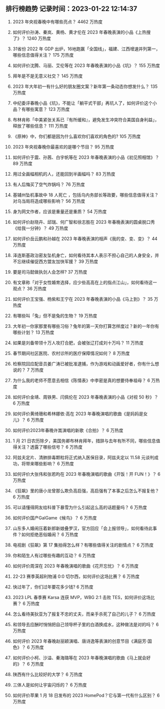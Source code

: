 
## 排行榜趋势 记录时间：2023-01-22 12:14:37
  
  1. 2023 年央视春晚中有哪些亮点？ 4462 万热度
    
  2. 如何评价孙涛、秦岚、黄杨、黄才伦在 2023 年春晚表演的小品《上热搜了》？ 1240 万热度
    
  3. 31省份 2022 年 GDP 出炉，16地跑赢「全国线」，福建、江西增速并列第一，哪些信息值得关注？ 175 万热度
    
  4. 如何评价沈腾、马丽、艾伦等在 2023 年春晚表演的小品《坑》？ 155 万热度
    
  5. 拜年是不是无意义社交？ 145 万热度
    
  6. 2023 年大年初一有什么好的朋友圈文案？新年第一条动态你想发什么？ 135 万热度
    
  7. 中纪委评春晚小品《坑》，不能让「躺平式干部」再坑人了，如何评价这个小品？有哪些寓意？ 123 万热度
    
  8. 布林肯称「中美紧张关系已『有所缓和』，避免发生冲突符合美国自身利益」，释放了哪些信息？ 111 万热度
    
  9. 《原神》中，你们都是因为什么喜欢你们喜欢的角色的? 105 万热度
    
  10. 2023 年央视春晚你最喜欢的是哪个节目？ 95 万热度
    
  11. 如何评价于震、孙茜、白宇帆等在 2023 年春晚表演的小品《初见照相馆》？ 89 万热度
    
  12. 用过全画幅相机的人，还能回到半画幅吗？ 83 万热度
    
  13. 有人后悔买了空气炸锅吗？ 76 万热度
    
  14. 基辅州坠机事故中 18 人死亡 ，包括乌内务部长等政要，哪些信息值得关注？对乌当局将造成哪些影响？ 56 万热度
    
  15. 身为网文作者，应该是重量还是重质？ 54 万热度
    
  16. 如何评价赵晓卉、邱瑞、何广智和徐志胜在 2023 年春晚表演的圆桌脱口秀《给我一分钟》？ 49 万热度
    
  17. 如何评价岳云鹏和孙越在 2023 年春晚表演的相声《我的变、变、变》？ 44 万热度
    
  18. 泽连斯基政治密友坠机身亡，如何看待其本人表示不担心自己的人身安全，并不忘继续催促西方盟友加快军援？ 39 万热度
    
  19. 要是司马懿做执剑人会怎样? 37 万热度
    
  20. 有文章称「对于女性婚育选择，应少些高高在上的指点江山」，如何看待这一观点？ 36 万热度
    
  21. 如何评价王宝强、杨紫和王宁在 2023 年春晚表演的小品《马上到》？ 35 万热度
    
  22. 有哪些叫「兔」但不是兔的生物？ 19 万热度
    
  23. 大年初一你家那里有哪些习俗？兔年的第一天你打算怎样度过？新的一年你有哪些计划？ 13 万热度
    
  24. 如果是刘备带领十万人攻打合肥，会被张辽打成刘十万吗？ 11 万热度
    
  25. 春节期间社区医院、农村诊所的医疗保障情况如何？ 8 万热度
    
  26. 检察院回应配音员姜广涛已被批准逮捕，作为游戏和动画爱好者，你有什么想说的？ 7 万热度
    
  27. 为什么我的老师不愿意去相信《陈情表》中李密是真的想要侍奉祖母？ 6 万热度
    
  28. 如何评价金靖、周铁男、闫佩伦在 2023 年春晚表演的小品《对视 50 秒》？ 6 万热度
    
  29. 如何评价黄绮珊和希林娜依·高在 2023 年春晚演唱的歌曲《是妈妈是女儿》？ 6 万热度
    
  30. 如何评价2023年春晚许嵩演唱的新歌《合拍》？ 6 万热度
    
  31. 1 月 21 日农历除夕，美国务卿布林肯拜年，措辞与去年有所不同，哪些信息值得关注？透露了哪些信号？ 6 万热度
    
  32. 阿兹夫定片、清肺排毒颗粒将正式纳入医保目录，阿兹夫定以 11.58 元谈判成功，将带来哪些影响？ 6 万热度
    
  33. 如何评价大张伟和张若昀在 2023 年春晚演唱的歌曲《开饭！开 FUN！》？ 6 万热度
    
  34. 《狂飙》里的唐小龙曾那么欺负高启强，高启强有了本事之后怎么不报复他？ 6 万热度
    
  35. 可以请懂得网友给科普下暴雪为什么引起这么高的话题量吗？ 6 万热度
    
  36. 如何评价国产GalGame《候鸟》？ 6 万热度
    
  37. 山东多人婚闹压着新郎新娘叠罗汉，官方回应「会上报领导」，如何看待此事件？如何拒绝恶俗婚闹？ 6 万热度
    
  38. 电视剧《狂飙》第 17  集拍得怎么样？有哪些值得关注的剧情点？ 6 万热度
    
  39. 你和陌生人有过哪些有趣的互动？ 6 万热度
    
  40. 如何评价周深在 2023 年春晚演唱的歌曲《花开忘忧》？ 6 万热度
    
  41. 22-23 赛季英超利物浦 0:0 切尔西，如何评价这场比赛？ 6 万热度
    
  42. 快过年了，你们过年要花多少钱? 6 万热度
    
  43. 2023 LPL 春季赛 Karsa 连获 MVP，WBG 2:1 击败 TES，如何评价这场比赛？ 6 万热度
    
  44. 怎么看待美狄亚为了报复不忠的丈夫，而亲手杀死了自己的儿子？ 6 万热度
    
  45. 和领导去应酬时悄悄把自己领导杯子里的白酒换成水，这种做法是对的吗？ 6 万热度
    
  46. 如何评价 2023 年春晚赵丽颖演唱、唐诗逸等表演的创意节目《满庭芳·国色》？ 6 万热度
    
  47. 如何评价小柯、沙溢、秦海璐等在 2023 年春晚演唱的歌曲《马上就会好的》？ 6 万热度
    
  48. 陕西有什么比较好的大学？ 6 万热度
    
  49. 三体人是如何让宇宙闪烁的？ 6 万热度
    
  50. 如何评价苹果 1 月 18 日发布的 2023 HomePod？它与第一代有什么区别？ 6 万热度
    